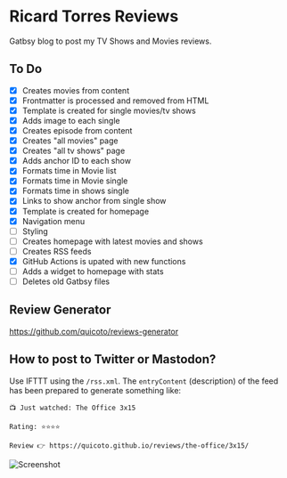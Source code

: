 # Ricard Torres Reviews

Gatbsy blog to post my TV Shows and Movies reviews.

## To Do

- [x] Creates movies from content
- [x] Frontmatter is processed and removed from HTML
- [x] Template is created for single movies/tv shows
- [x] Adds image to each single
- [x] Creates episode from content
- [x] Creates "all movies" page
- [x] Creates "all tv shows" page
- [x] Adds anchor ID to each show
- [x] Formats time in Movie list
- [x] Formats time in Movie single
- [x] Formats time in shows single
- [x] Links to show anchor from single show
- [x] Template is created for homepage
- [x] Navigation menu
- [ ] Styling
- [ ] Creates homepage with latest movies and shows
- [ ] Creates RSS feeds
- [x] GitHub Actions is upated with new functions
- [ ] Adds a widget to homepage with stats
- [ ] Deletes old Gatbsy files

## Review Generator

https://github.com/quicoto/reviews-generator

## How to post to Twitter or Mastodon?

Use IFTTT using the `/rss.xml`. The `entryContent` (description) of the feed has been prepared to generate something like:

```
📺 Just watched: The Office 3x15

Rating: ⭐️⭐️⭐️⭐️

Review 👉 https://quicoto.github.io/reviews/the-office/3x15/
```

![Screenshot](https://cldup.com/4UphT9TMmE.png)
